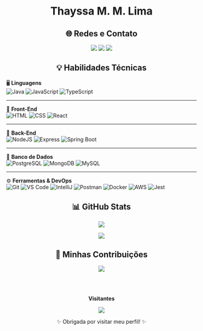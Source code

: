 <h1 align="center"><strong>Thayssa M. M. Lima</strong></h1>

<h2 align="center">🌐 Redes e Contato</h2>

<p align="center">
  <a href="https://www.linkedin.com/in/thayssa-miguel-2aaa83241/" title="LinkedIn"><img src="https://img.shields.io/badge/-LinkedIn-%230077B5?style=for-the-badge&logo=linkedin&logoColor=white"/></a>
  <a href="https://github.com/thaymml" title="GitHub"><img src="https://img.shields.io/badge/-GitHub-%23121011?style=for-the-badge&logo=github&logoColor=white"/></a>
  <a href="https://novo-portfolio-tau.vercel.app/" title="Portfólio"><img src="https://img.shields.io/badge/-Portfólio-%23FF5722?style=for-the-badge&logo=vercel&logoColor=white"/></a>
</p>



<h2 align="center">💡 Habilidades Técnicas</h2>

🖥️ **Linguagens**  
![Java](https://img.shields.io/badge/Java-%23ED8B00.svg?style=for-the-badge&logo=openjdk&logoColor=white)
![JavaScript](https://img.shields.io/badge/JavaScript-F7DF1E?style=for-the-badge&logo=javascript&logoColor=black)
![TypeScript](https://img.shields.io/badge/TypeScript-007ACC?style=for-the-badge&logo=typescript&logoColor=white)

---

🎨 **Front-End**  
![HTML](https://img.shields.io/badge/HTML5-E34F26?style=for-the-badge&logo=html5&logoColor=white)
![CSS](https://img.shields.io/badge/CSS3-1572B6?style=for-the-badge&logo=css3&logoColor=white)
![React](https://img.shields.io/badge/React-20232A?style=for-the-badge&logo=react&logoColor=61DAFB)

---

🔧 **Back-End**  
![NodeJS](https://img.shields.io/badge/Node.js-6DA55F?style=for-the-badge&logo=node.js&logoColor=white)
![Express](https://img.shields.io/badge/Express.js-%23404d59.svg?style=for-the-badge&logo=express&logoColor=white)
![Spring Boot](https://img.shields.io/badge/Spring%20Boot-6DB33F?style=for-the-badge&logo=spring-boot&logoColor=white)

---

💾 **Banco de Dados**  
![PostgreSQL](https://img.shields.io/badge/PostgreSQL-316192?style=for-the-badge&logo=postgresql&logoColor=white)
![MongoDB](https://img.shields.io/badge/MongoDB-4EA94B?style=for-the-badge&logo=mongodb&logoColor=white)
![MySQL](https://img.shields.io/badge/MySQL-00758F?style=for-the-badge&logo=mysql&logoColor=white)

---

⚙️ **Ferramentas & DevOps**  
![Git](https://img.shields.io/badge/GIT-E44C30?style=for-the-badge&logo=git&logoColor=white)
![VS Code](https://img.shields.io/badge/VSCode-007ACC?style=for-the-badge&logo=visual-studio-code&logoColor=white)
![IntelliJ](https://img.shields.io/badge/IntelliJ-000?style=for-the-badge&logo=intellijidea&logoColor=white)
![Postman](https://img.shields.io/badge/Postman-FF6C37?style=for-the-badge&logo=postman&logoColor=white)
![Docker](https://img.shields.io/badge/Docker-2496ED?style=for-the-badge&logo=docker&logoColor=white)
![AWS](https://img.shields.io/badge/AWS-232F3E?style=for-the-badge&logo=amazon-aws&logoColor=white)
![Jest](https://img.shields.io/badge/Jest-C21325?style=for-the-badge&logo=jest&logoColor=white)


<h2 align="center">📊 GitHub Stats</h2>
<p align="center">
  <img src="https://github-readme-stats.vercel.app/api?username=thaymml&theme=transparent&bg_color=000&border_color=30A3DC&show_icons=true&icon_color=30A3DC&title_color=E94D5F&text_color=FFF&hide_title=true" />
</p>

<p align="center">
  <img src="https://github-readme-stats.vercel.app/api/top-langs/?username=thaymml&layout=compact&bg_color=000&border_color=30A3DC&title_color=E94D5F&text_color=FFF" />
</p>


<h2 align="center">🚀 Minhas Contribuições</h2>

<div align="center">
  <a href="https://github.com/thaymml/dio-lab-open-source" title="dio-lab-open-source">
    <img src="https://github-readme-stats.vercel.app/api/pin/?username=thaymml&repo=dio-lab-open-source&bg_color=000&border_color=30A3DC&show_icons=true&icon_color=30A3DC&title_color=E94D5F&text_color=FFF" />
  </a>
</div>


<br><br> 

<div align="center">
  <p><b>Visitantes</b></p>  
  <img src="https://profile-counter.glitch.me/{thaymml}/count.svg" />
  <p>✨ Obrigada por visitar meu perfil! ✨</p>
</div>
